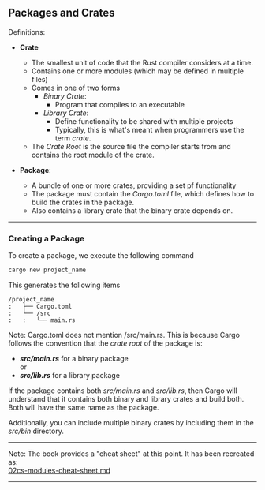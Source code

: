 ## Packages and Crates ##

Definitions:

* **Crate**
    * The smallest unit of code that the Rust compiler considers at a time.
    * Contains one or more modules (which may be defined in multiple files)
    * Comes in one of two forms
        * *Binary Crate*:
            * Program that compiles to an executable
        * *Library Crate*:
            * Define functionality to be shared with multiple projects
            * Typically, this is what's meant when programmers use the term
              *crate*.
    * The *Crate Root* is the source file the compiler starts from and
      contains the root module of the crate.

* **Package**:
    * A bundle of one or more crates, providing a set pf functionality
    * The package must contain the *Cargo.toml* file, which defines how to
      build the crates in the package.
    * Also contains a library crate that the binary crate depends on.

---

### Creating a Package ###

To create a package, we execute the following command

```powershell
cargo new project_name
```

This generates the following items

```
/project_name
:   ├── Cargo.toml
:   └── /src
:   :   └── main.rs
```

Note: Cargo.toml does not mention /src/main.rs. This is because Cargo follows 
the convention that the *crate root* of the package is:
* ***src/main.rs*** for a binary package<br>or
* ***src/lib.rs*** for a library package

If the package contains both *src/main.rs* and *src/lib.rs*, then Cargo will
understand that it contains both binary and library crates and build both.
Both will have the same name as the package.

Additionally, you can include multiple binary crates by including them in
the *src/bin* directory.

---

Note: The book provides a "cheat sheet" at this point. It has been recreated as:<br>[02cs-modules-cheat-sheet.md](./02cs-modules-cheat-sheet.md)

---
